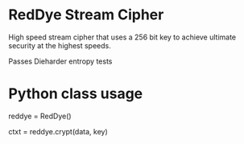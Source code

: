 # RedDye Stream Cipher

High speed stream cipher that uses a 256 bit key to achieve ultimate security at the highest speeds.

Passes Dieharder entropy tests


# Python class usage
reddye = RedDye()

ctxt = reddye.crypt(data, key)
